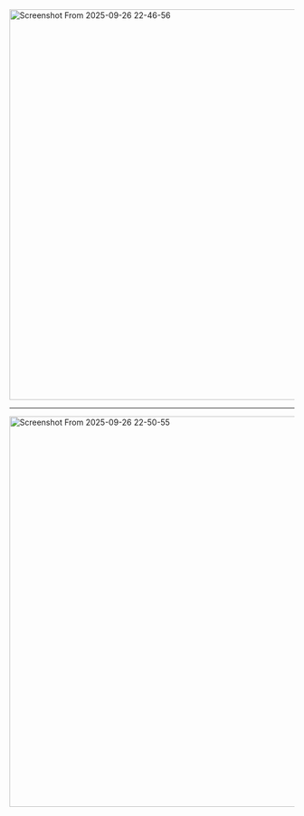 <img width="1339" height="690" alt="Screenshot From 2025-09-26 22-46-56" src="https://github.com/user-attachments/assets/3a56b5fb-0445-4bf5-9963-b7fc6db0fa33" />

---
<img width="1277" height="690" alt="Screenshot From 2025-09-26 22-50-55" src="https://github.com/user-attachments/assets/39398544-1b6e-4216-a1bd-504b279fdc6f" />
